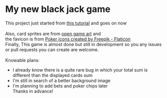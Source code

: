 # My new black jack game
This project just started from [this tutorial](https://youtu.be/bMYCWccL-3U) and goes on now <br>
<br>
Also, card sprites are from [open game art](https://opengameart.org/content/cards-set) and <br>
the favicon is from [Poker icons created by Freepik - Flaticon](https://www.flaticon.com/free-icon/clover_105219) <br>
Finally, This game is almost done but still in development so you any issues or pull requests you can create are welcome. <br>
<br>
Knowable plans:
* I already know there is a quite rare bug in which your total sum is different than the displayed cards sum <br> 
* I'm still in search of a better background image <br>
* I'm planning to add bets and poker chips later <br>
Thanks in advance! <br>